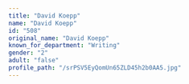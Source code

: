 ```yaml
---
title: "David Koepp"
name: "David Koepp"
id: "508"
original_name: "David Koepp"
known_for_department: "Writing"
gender: "2"
adult: "false"
profile_path: "/srPSV5EyQomUn65ZLD45h2b0AA5.jpg"
---
```

